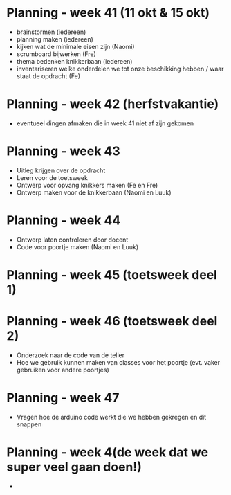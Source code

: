 # Planning - week 41 (11 okt & 15 okt)
- brainstormen (iedereen)
- planning maken (iedereen)
- kijken wat de minimale eisen zijn (Naomi)
- scrumboard bijwerken (Fre)
- thema bedenken knikkerbaan (iedereen)
- inventariseren welke onderdelen we tot onze beschikking hebben / waar staat de opdracht (Fe)


# Planning - week 42 (herfstvakantie)
- eventueel dingen afmaken die in week 41 niet af zijn gekomen 

# Planning - week 43
- Uitleg krijgen over de opdracht
- Leren voor de toetsweek
- Ontwerp voor opvang knikkers maken (Fe en Fre)
- Ontwerp maken voor de knikkerbaan (Naomi en Luuk)

# Planning - week 44
- Ontwerp laten controleren door docent 
- Code voor poortje maken (Naomi en Luuk)


# Planning - week 45 (toetsweek deel 1)

# Planning - week 46 (toetsweek deel 2)
- Onderzoek naar de code van de teller
- Hoe we gebruik kunnen maken van classes voor het poortje (evt. vaker gebruiken voor andere poortjes)

# Planning - week 47 
- Vragen hoe de arduino code werkt die we hebben gekregen en dit snappen

# Planning - week 4(de week dat we super veel gaan doen!)
- 
